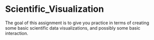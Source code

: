# Scientific_Visualization
The goal of this assignment is to give you practice in terms of creating some basic scientific data visualizations, and possibly some basic interaction.
